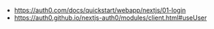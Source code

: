 - https://auth0.com/docs/quickstart/webapp/nextjs/01-login
- https://auth0.github.io/nextjs-auth0/modules/client.html#useUser